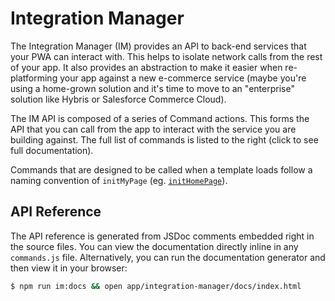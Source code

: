 # Integration Manager

The Integration Manager (IM) provides an API to back-end services that your PWA
can interact with. This helps to isolate network calls from the rest of your
app. It also provides an abstraction to make it easier when re-platforming your
app against a new e-commerce service (maybe you're using a home-grown solution
and it's time to move to an "enterprise" solution like Hybris or Salesforce
Commerce Cloud).

The IM API is composed of a series of Command actions. This forms the API that
you can call from the app to interact with the service you are building against.
The full list of commands is listed to the right (click to see full
documentation).

Commands that are designed to be called when a template loads follow a naming
convention of `initMyPage` (eg. [`initHomePage`](global.html#initHomePage)).

## API Reference

The API reference is generated from JSDoc comments embedded right in the source
files. You can view the documentation directly inline in any `commands.js` file.
Alternatively, you can run the documentation generator and then view it in your
browser:

```sh
$ npm run im:docs && open app/integration-manager/docs/index.html
```